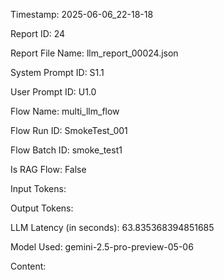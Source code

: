 Timestamp: 2025-06-06_22-18-18

Report ID: 24

Report File Name: llm_report_00024.json

System Prompt ID: S1.1

User Prompt ID: U1.0

Flow Name: multi_llm_flow

Flow Run ID: SmokeTest_001

Flow Batch ID: smoke_test1

Is RAG Flow: False

Input Tokens: 

Output Tokens: 

LLM Latency (in seconds): 63.835368394851685

Model Used: gemini-2.5-pro-preview-05-06

Content:


